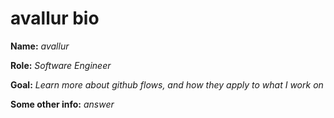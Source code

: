 # avallur bio

**Name:** *avallur*

**Role:** *Software Engineer*

**Goal:** *Learn more about github flows, and how they apply to what I work on*

**Some other info:** *answer*
